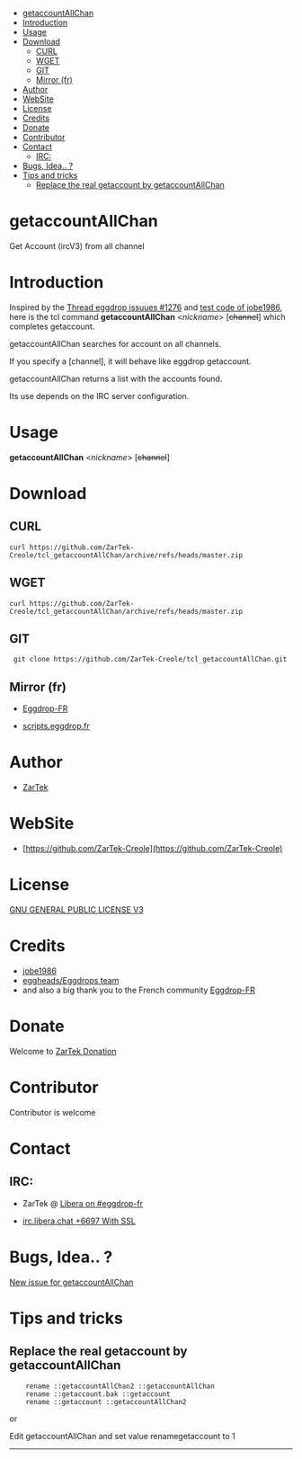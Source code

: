 - [getaccountAllChan](#getaccountallchan)
- [Introduction](#introduction)
- [Usage](#usage)
- [Download](#download)
  - [CURL](#curl)
  - [WGET](#wget)
  - [GIT](#git)
  - [Mirror (fr)](#mirror-fr)
- [Author](#author)
- [WebSite](#website)
- [License](#license)
- [Credits](#credits)
- [Donate](#donate)
- [Contributor](#contributor)
- [Contact](#contact)
  - [IRC:](#irc)
- [Bugs, Idea.. ?](#bugs-idea-)
- [Tips and tricks](#tips-and-tricks)
  - [Replace the real getaccount by getaccountAllChan](#replace-the-real-getaccount-by-getaccountallchan)

# getaccountAllChan

Get Account (ircV3) from all channel

# Introduction

Inspired by the [Thread eggdrop issuues #1276](https://github.com/eggheads/eggdrop/issues/1276) and [test code of jobe1986](https://github.com/eggheads/eggdrop/files/8310713/allaccounts.txt), here is the tcl command **getaccountAllChan** <_nickname_> [~~channel~~] which completes getaccount.

getaccountAllChan searches for account <nickname> on all channels.

If you specify a [channel], it will behave like eggdrop getaccount.

getaccountAllChan <nickname> returns a list with the accounts found.

Its use depends on the IRC server configuration.

# Usage

**getaccountAllChan** <_nickname_> [~~channel~~]

# Download

## CURL

```
curl https://github.com/ZarTek-Creole/tcl_getaccountAllChan/archive/refs/heads/master.zip
```

## WGET

```
curl https://github.com/ZarTek-Creole/tcl_getaccountAllChan/archive/refs/heads/master.zip
```

## GIT

```
 git clone https://github.com/ZarTek-Creole/tcl_getaccountAllChan.git
 ```

## Mirror (fr)

* [Eggdrop-FR](https://forum.eggdrop.fr/Nouvelle-commande-getaccountAllChan-nickname-channel-t-1911.html)
- [scripts.eggdrop.fr](https://scripts.eggdrop.fr/details-getaccountAllChan-s261.html
)

# Author

- [ZarTek](https://github.com/ZarTek-Creole)

# WebSite

- [https://github.com/ZarTek-Creole](https://github.com/ZarTek-Creole)

# License

[GNU GENERAL PUBLIC LICENSE V3](LICENSE)

# Credits

- [jobe1986](https://github.com/jobe1986)
- [eggheads/Eggdrops team](https://www.eggheads.org)
- and also a big thank you to the French community [Eggdrop-FR](https://www.eggdrop.fr)

# Donate

Welcome to [ZarTek Donation](https://github.com/ZarTek-Creole/DONATE)

# Contributor

Contributor is welcome

# Contact

## IRC: 
- ZarTek @ [Libera on #eggdrop-fr](https://kiwiirc.com/nextclient/#ircs://irc.libera.chat:6697/eggdrop-fr)

* [irc.libera.chat +6697 With SSL](www.libera.chat)

# Bugs, Idea.. ?

[New issue for getaccountAllChan](https://github.com/ZarTek-Creole/tcl_getaccountAllChan/issues/new)

# Tips and tricks

## Replace the real getaccount by getaccountAllChan

```
	rename ::getaccountAllChan2 ::getaccountAllChan
	rename ::getaccount.bak ::getaccount
	rename ::getaccount ::getaccountAllChan2
```

or

Edit getaccountAllChan and set value renamegetaccount to 1

---
